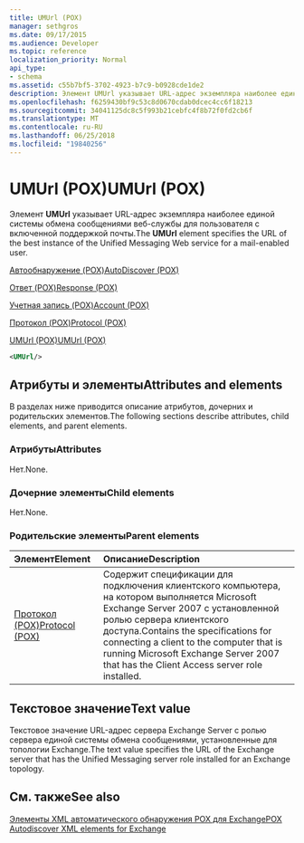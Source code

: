 ```yaml
---
title: UMUrl (POX)
manager: sethgros
ms.date: 09/17/2015
ms.audience: Developer
ms.topic: reference
localization_priority: Normal
api_type:
- schema
ms.assetid: c55b7bf5-3702-4923-b7c9-b0928cde1de2
description: Элемент UMUrl указывает URL-адрес экземпляра наиболее единой системы обмена сообщениями веб-службы для пользователя с включенной поддержкой почты.
ms.openlocfilehash: f6259430bf9c53c8d0670cdab0dcec4cc6f18213
ms.sourcegitcommit: 34041125dc8c5f993b21cebfc4f8b72f0fd2cb6f
ms.translationtype: MT
ms.contentlocale: ru-RU
ms.lasthandoff: 06/25/2018
ms.locfileid: "19840256"
---
```

# <a name="umurl-pox"></a><span data-ttu-id="30e60-103">UMUrl (POX)</span><span class="sxs-lookup"><span data-stu-id="30e60-103">UMUrl (POX)</span></span>

<span data-ttu-id="30e60-104">Элемент **UMUrl** указывает URL-адрес экземпляра наиболее единой системы обмена сообщениями веб-службы для пользователя с включенной поддержкой почты.</span><span class="sxs-lookup"><span data-stu-id="30e60-104">The **UMUrl** element specifies the URL of the best instance of the Unified Messaging Web service for a mail-enabled user.</span></span> 
  
[<span data-ttu-id="30e60-105">Автообнаружение (POX)</span><span class="sxs-lookup"><span data-stu-id="30e60-105">AutoDiscover (POX)</span></span>](autodiscover-pox.md)
  
[<span data-ttu-id="30e60-106">Ответ (POX)</span><span class="sxs-lookup"><span data-stu-id="30e60-106">Response (POX)</span></span>](response-pox.md)
  
[<span data-ttu-id="30e60-107">Учетная запись (POX)</span><span class="sxs-lookup"><span data-stu-id="30e60-107">Account (POX)</span></span>](account-pox.md)
  
[<span data-ttu-id="30e60-108">Протокол (POX)</span><span class="sxs-lookup"><span data-stu-id="30e60-108">Protocol (POX)</span></span>](protocol-pox.md)
  
[<span data-ttu-id="30e60-109">UMUrl (POX)</span><span class="sxs-lookup"><span data-stu-id="30e60-109">UMUrl (POX)</span></span>](umurl-pox.md)
  
```xml
<UMUrl/>
```

## <a name="attributes-and-elements"></a><span data-ttu-id="30e60-110">Атрибуты и элементы</span><span class="sxs-lookup"><span data-stu-id="30e60-110">Attributes and elements</span></span>

<span data-ttu-id="30e60-111">В разделах ниже приводится описание атрибутов, дочерних и родительских элементов.</span><span class="sxs-lookup"><span data-stu-id="30e60-111">The following sections describe attributes, child elements, and parent elements.</span></span>
  
### <a name="attributes"></a><span data-ttu-id="30e60-112">Атрибуты</span><span class="sxs-lookup"><span data-stu-id="30e60-112">Attributes</span></span>

<span data-ttu-id="30e60-113">Нет.</span><span class="sxs-lookup"><span data-stu-id="30e60-113">None.</span></span>
  
### <a name="child-elements"></a><span data-ttu-id="30e60-114">Дочерние элементы</span><span class="sxs-lookup"><span data-stu-id="30e60-114">Child elements</span></span>

<span data-ttu-id="30e60-115">Нет.</span><span class="sxs-lookup"><span data-stu-id="30e60-115">None.</span></span>
  
### <a name="parent-elements"></a><span data-ttu-id="30e60-116">Родительские элементы</span><span class="sxs-lookup"><span data-stu-id="30e60-116">Parent elements</span></span>

|<span data-ttu-id="30e60-117">**Элемент**</span><span class="sxs-lookup"><span data-stu-id="30e60-117">**Element**</span></span>|<span data-ttu-id="30e60-118">**Описание**</span><span class="sxs-lookup"><span data-stu-id="30e60-118">**Description**</span></span>|
|:-----|:-----|
|[<span data-ttu-id="30e60-119">Протокол (POX)</span><span class="sxs-lookup"><span data-stu-id="30e60-119">Protocol (POX)</span></span>](protocol-pox.md) <br/> |<span data-ttu-id="30e60-120">Содержит спецификации для подключения клиентского компьютера, на котором выполняется Microsoft Exchange Server 2007 с установленной ролью сервера клиентского доступа.</span><span class="sxs-lookup"><span data-stu-id="30e60-120">Contains the specifications for connecting a client to the computer that is running Microsoft Exchange Server 2007 that has the Client Access server role installed.</span></span>  <br/> |
   
## <a name="text-value"></a><span data-ttu-id="30e60-121">Текстовое значение</span><span class="sxs-lookup"><span data-stu-id="30e60-121">Text value</span></span>

<span data-ttu-id="30e60-122">Текстовое значение URL-адрес сервера Exchange Server с ролью сервера единой системы обмена сообщениями, установленные для топологии Exchange.</span><span class="sxs-lookup"><span data-stu-id="30e60-122">The text value specifies the URL of the Exchange server that has the Unified Messaging server role installed for an Exchange topology.</span></span>
  
## <a name="see-also"></a><span data-ttu-id="30e60-123">См. также</span><span class="sxs-lookup"><span data-stu-id="30e60-123">See also</span></span>



[<span data-ttu-id="30e60-124">Элементы XML автоматического обнаружения POX для Exchange</span><span class="sxs-lookup"><span data-stu-id="30e60-124">POX Autodiscover XML elements for Exchange</span></span>](pox-autodiscover-xml-elements-for-exchange.md)

